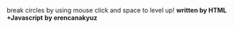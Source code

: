 break circles by using mouse click and space to level up!
**written by HTML +Javascript**
**by erencanakyuz**
